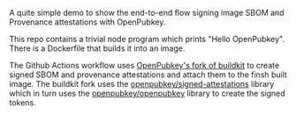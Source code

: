A quite simple demo to show the end-to-end flow signing image SBOM and Provenance attestations with OpenPubkey.

This repo contains a trivial node program which prints "Hello OpenPubkey". There is a Dockerfile that builds it
into an image.

The Github Actions workflow uses [OpenPubkey's fork of buildkit]() to create signed SBOM and provenance attestations
and attach them to the finsh built image. The buildkit fork uses the [openpubkey/signed-attestations]() library which
in turn uses the [openpubkey/openpubkey]() library to create the signed tokens.
